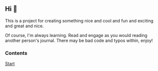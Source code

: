 ## Hi 👋

This is a project for creating something nice and cool and fun and exciting and great and nice.

Of course, I'm always learning. Read and engage as you would reading another person's journal. There may be bad code and typos within, enjoy!


### Contents

[Start](/start)